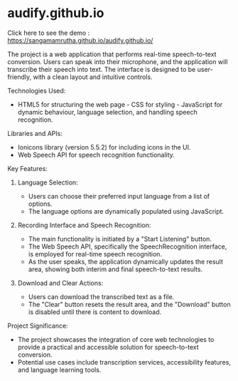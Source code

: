 # audify.github.io
Click here to see the demo : https://sangamamrutha.github.io/audify.github.io/


The project is a web application that performs real-time speech-to-text conversion. Users can speak into their microphone, and the application will transcribe their speech into text. The interface is designed to be user-friendly, with a clean layout and intuitive controls.

Technologies Used:
  - HTML5 for structuring the web page  - CSS for styling  - JavaScript for dynamic behaviour, language selection, and handling speech recognition.

Libraries and APIs:
  - Ionicons library (version 5.5.2) for including icons in the UI.
  - Web Speech API for speech recognition functionality.

Key Features:
1. Language Selection:
   - Users can choose their preferred input language from a list of options.
   - The language options are dynamically populated using JavaScript.

2. Recording Interface and Speech Recognition:
   - The main functionality is initiated by a "Start Listening" button.
   - The Web Speech API, specifically the SpeechRecognition interface, is employed for real-time speech recognition.
   - As the user speaks, the application dynamically updates the result area, showing both interim and final speech-to-text results.

3. Download and Clear Actions:
   - Users can download the transcribed text as a file.
   - The "Clear" button resets the result area, and the "Download" button is disabled until there is content to download.

Project Significance:
- The project showcases the integration of core web technologies to provide a practical and accessible solution for speech-to-text conversion.
- Potential use cases include transcription services, accessibility features, and language learning tools.
